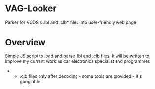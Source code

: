 # VAG-Looker
Parser for VCDS's .lbl and .clb* files into user-friendly web page

# Overview
Simple JS script to load and parse .lbl and .clb files. It will be written to improve my current work as car electronics specialist and programmer.

* - .clb files only after decoding - some tools are provided - it's googlable
